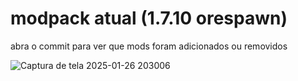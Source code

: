 # modpack atual (1.7.10 orespawn)
abra o commit para ver que mods foram adicionados ou removidos

![Captura de tela 2025-01-26 203006](https://github.com/user-attachments/assets/1fe40991-46a6-4c2d-bedf-ee212fb90231)

